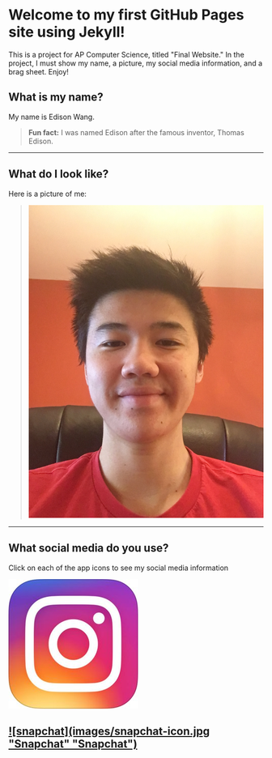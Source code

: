 # Welcome to my first GitHub Pages site using Jekyll!

This is a project for AP Computer Science, titled "Final Website." In the project, I must show my name, a picture, my social media information, and a brag sheet. Enjoy!

## What is my name?

My name is Edison Wang.

> **Fun fact:** I was named Edison after the famous inventor, Thomas Edison.

---

## What do I look like?

Here is a picture of me:

> ![me](images/self-picture.jpg "Hey look, it's me\!")

---

## What social media do you use?

Click on each of the app icons to see my social media information

[![instagram](images/instagram-icon.jpg "Instagram")](https://edisonwang03.github.io/APCS-Final-Website/instagram)

[![snapchat](images/snapchat-icon.jpg "Snapchat" "Snapchat")](https://edisonwang03.github.io/APCS-Final-Website/snapchat)
---
